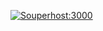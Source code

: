 [![Souperhost:3000](https://circleci.com/gh/souperhost-3000/service-eric.svg?style=shield)](https://github.com/souperhost-3000/service-eric)

